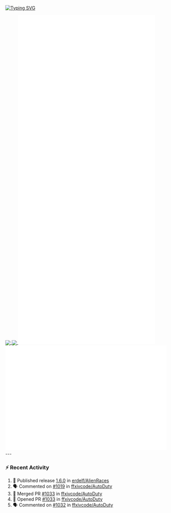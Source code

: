 [![Typing SVG](https://readme-typing-svg.demolab.com?font=Fira+Code&duration=1000&pause=1000&multiline=true&repeat=false&width=435&lines=Simon+Latusek+%7C+Gameplay+Engineer)](https://git.io/typing-svg)

<a href="https://github.com/anuraghazra/github-readme-stats">
  <img height=200 align="center" src="https://github-readme-stats.vercel.app/api?username=erdelf&theme=radical" />
</a>
<a href="https://github.com/anuraghazra/convoychat">
  <img height=200 align="center" src="https://streak-stats.demolab.com?user=erdelf&theme=radical&mode=weekly" />
</a>

<picture>
  <img src="/github-metrics.svg" alt="Metrics">
</picture>

<picture>
  <img src="/github-metrics-achievements.svg" alt="Achievements">
</picture>
---

### :zap: Recent Activity
<!--START_SECTION:activity-->
1. 🚀 Published release [1.6.0](https://github.com/erdelf/AlienRaces/releases/tag/1.6.0) in [erdelf/AlienRaces](https://github.com/erdelf/AlienRaces)
2. 🗣 Commented on [#1019](https://github.com/ffxivcode/AutoDuty/issues/1019#issuecomment-3046912869) in [ffxivcode/AutoDuty](https://github.com/ffxivcode/AutoDuty)
3. 🎉 Merged PR [#1033](https://github.com/ffxivcode/AutoDuty/pull/1033) in [ffxivcode/AutoDuty](https://github.com/ffxivcode/AutoDuty)
4. 💪 Opened PR [#1033](https://github.com/ffxivcode/AutoDuty/pull/1033) in [ffxivcode/AutoDuty](https://github.com/ffxivcode/AutoDuty)
5. 🗣 Commented on [#1032](https://github.com/ffxivcode/AutoDuty/issues/1032#issuecomment-3046131379) in [ffxivcode/AutoDuty](https://github.com/ffxivcode/AutoDuty)
<!--END_SECTION:activity-->

<!--
**erdelf/erdelf** is a ✨ _special_ ✨ repository because its `README.md` (this file) appears on your GitHub profile.

Here are some ideas to get you started:

- 🔭 I’m currently working on ...
- 🌱 I’m currently learning ...
- 👯 I’m looking to collaborate on ...
- 🤔 I’m looking for help with ...
- 💬 Ask me about ...
- 📫 How to reach me: ...
- 😄 Pronouns: ...
- ⚡ Fun fact: ...
-->

